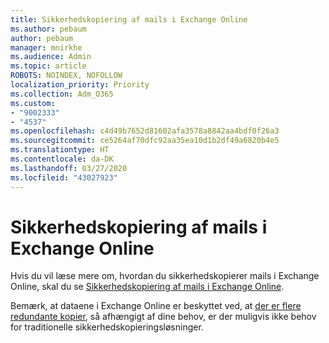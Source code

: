 ```yaml
---
title: Sikkerhedskopiering af mails i Exchange Online
ms.author: pebaum
author: pebaum
manager: mnirkhe
ms.audience: Admin
ms.topic: article
ROBOTS: NOINDEX, NOFOLLOW
localization_priority: Priority
ms.collection: Adm_O365
ms.custom:
- "9002333"
- "4537"
ms.openlocfilehash: c4d49b7652d81602afa3578a8842aa4bdf0f26a3
ms.sourcegitcommit: ce5264af70dfc92aa35ea10d1b2df49a6820b4e5
ms.translationtype: HT
ms.contentlocale: da-DK
ms.lasthandoff: 03/27/2020
ms.locfileid: "43027923"
---
```

# <a name="backing-up-email-in-exchange-online"></a>Sikkerhedskopiering af mails i Exchange Online

Hvis du vil læse mere om, hvordan du sikkerhedskopierer mails i Exchange Online, skal du se [Sikkerhedskopiering af mails i Exchange Online](https://docs.microsoft.com/exchange/back-up-email).

Bemærk, at dataene i Exchange Online er beskyttet ved, at [der er flere redundante kopier](https://docs.microsoft.com/office365/servicedescriptions/exchange-online-service-description/high-availability-and-business-continuity), så afhængigt af dine behov, er der muligvis ikke behov for traditionelle sikkerhedskopieringsløsninger.
